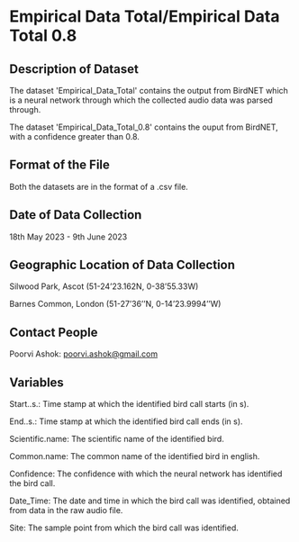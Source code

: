 # Empirical Data Total/Empirical Data Total 0.8

## Description of Dataset 
The dataset 'Empirical_Data_Total' contains the output from BirdNET which is a neural network through which the collected audio data was parsed through. 

The dataset 'Empirical_Data_Total_0.8' contains the ouput from BirdNET, with a confidence greater than 0.8.

## Format of the File 
Both the datasets are in the format of a .csv file. 

## Date of Data Collection
18th May 2023  - 9th June 2023

## Geographic Location of Data Collection
Silwood Park, Ascot (51-24’23.162N, 0-38’55.33W)

Barnes Common, London (51-27’36’’N, 0-14’23.9994’’W)

## Contact People
Poorvi Ashok: poorvi.ashok@gmail.com

## Variables 
Start..s.: Time stamp at which the identified bird call starts (in s).

End..s.: Time stamp at which the identified bird call ends (in s). 

Scientific.name: The scientific name of the identified bird.

Common.name: The common name of the identified bird in english. 

Confidence: The confidence with which the neural network has identified the bird call. 

Date_Time: The date and time in which the bird call was identified, obtained from data in the raw audio file. 

Site: The sample point from which the bird call was identified. 
